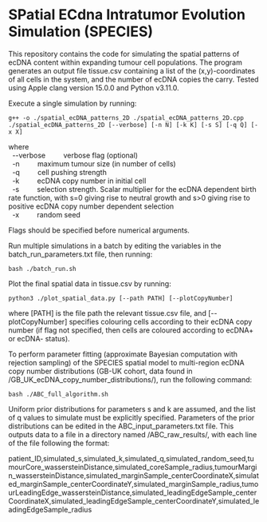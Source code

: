 # SPatial ECdna Intratumor Evolution Simulation (SPECIES)

This repository contains the code for simulating the spatial patterns of ecDNA content within expanding tumour cell populations. The program generates an output file tissue.csv containing a list of the (x,y)-coordinates of all cells in the system, and the number of ecDNA copies the carry. Tested using Apple clang version 15.0.0 and Python v3.11.0.

Execute a single simulation by running:

```
g++ -o ./spatial_ecDNA_patterns_2D ./spatial_ecDNA_patterns_2D.cpp
./spatial_ecDNA_patterns_2D [--verbose] [-n N] [-k K] [-s S] [-q Q] [-x X]
```

where\
&nbsp; --verbose &emsp;&emsp; verbose flag (optional)\
&nbsp; -n &emsp;&emsp; maximum tumour size (in number of cells)\
&nbsp; -q &emsp;&emsp; cell pushing strength\
&nbsp; -k &emsp;&emsp; ecDNA copy number in initial cell\
&nbsp; -s &emsp;&emsp; selection strength. Scalar multiplier for the ecDNA dependent birth rate function, with s=0 giving rise to neutral growth and s>0 giving rise to positive ecDNA copy number dependent selection\
&nbsp; -x &emsp;&emsp; random seed

Flags should be specified before numerical arguments.

Run multiple simulations in a batch by editing the variables in the batch_run_parameters.txt file, then running:

```
bash ./batch_run.sh
```

Plot the final spatial data in tissue.csv by running:

```
python3 ./plot_spatial_data.py [--path PATH] [--plotCopyNumber]
```

where [PATH] is the file path the relevant tissue.csv file, and [--plotCopyNumber] specifies colouring cells according to their ecDNA copy number (if flag not specified, then cells are coloured according to ecDNA+ or ecDNA- status).

To perform parameter fitting (approximate Bayesian computation with rejection sampling) of the SPECIES spatial model to multi-region ecDNA copy number distributions (GB-UK cohort, data found in /GB_UK_ecDNA_copy_number_distributions/), run the following command:

```
bash ./ABC_full_algorithm.sh
```

Uniform prior distributions for parameters s and k are assumed, and the list of q values to simulate must be explicitly specified. Parameters of the prior distributions can be edited in the ABC_input_parameters.txt file. This outputs data to a file in a directory named /ABC_raw_results/, with each line of the file following the format: 

patient_ID,simulated_s,simulated_k,simulated_q,simulated_random_seed,tumourCore_wassersteinDistance,simulated_coreSample_radius,tumourMargin_wassersteinDistance,simulated_marginSample_centerCoordinateX,simulated_marginSample_centerCoordinateY,simulated_marginSample_radius,tumourLeadingEdge_wassersteinDistance,simulated_leadingEdgeSample_centerCoordinateX,simulated_leadingEdgeSample_centerCoordinateY,simulated_leadingEdgeSample_radius
